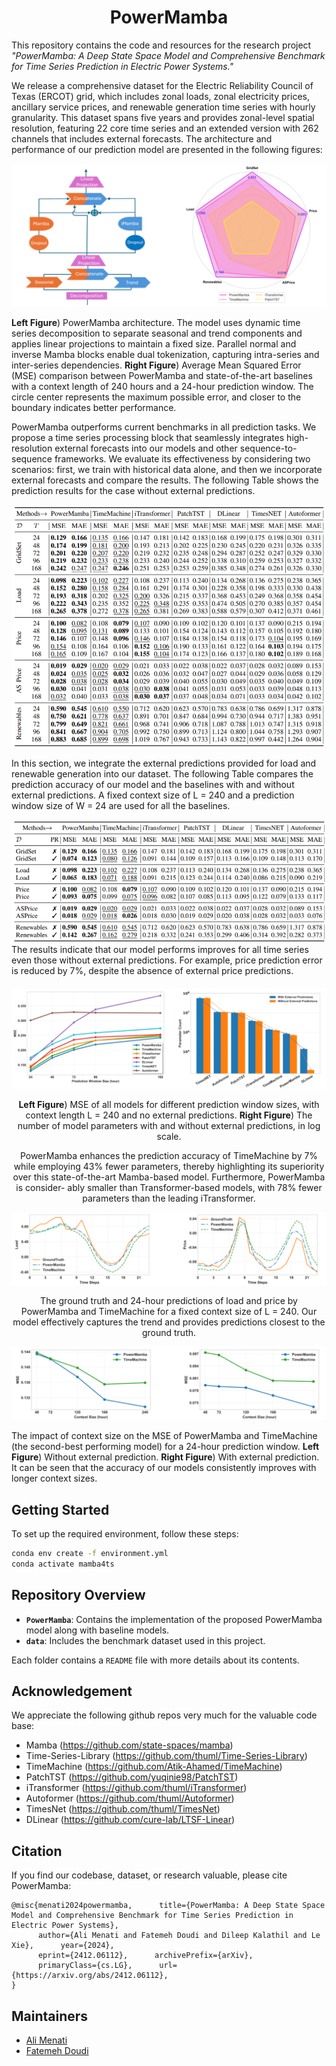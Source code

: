 # <center>PowerMamba</center>

This repository contains the code and resources for the research project *"PowerMamba: A Deep State Space Model and Comprehensive Benchmark for Time Series Prediction in Electric Power Systems."*

We release a comprehensive dataset for the Electric Reliability Council of Texas (ERCOT) grid, which includes zonal loads, zonal electricity prices, ancillary service prices, and renewable generation time series with hourly granularity. This dataset spans five years and provides zonal-level spatial resolution, featuring 22 core time series and an extended version with 262 channels that includes external forecasts. The architecture and performance of our prediction model are presented in the following figures:


<div style="text-align: center;">
    <img src="pics/PowerMamba_arc.png" alt="PowerMamba Model">
</div>

**Left Figure**) PowerMamba architecture. The model uses dynamic time series
decomposition to separate seasonal and trend components and
applies linear projections to maintain a fixed size. Parallel
normal and inverse Mamba blocks enable dual tokenization,
capturing intra-series and inter-series dependencies. **Right Figure**) Average Mean Squared Error (MSE) comparison
between PowerMamba and state-of-the-art baselines with a
context length of 240 hours and a 24-hour prediction window.
The circle center represents the maximum possible error, and
closer to the boundary indicates better performance.

PowerMamba outperforms current benchmarks in all prediction tasks. We propose a time series processing block that seamlessly integrates high-resolution external forecasts into our models and other sequence-to-sequence frameworks. We evaluate its effectiveness by considering two scenarios: first, we train with historical data alone, and then we incorporate external forecasts and compare the results. The following Table shows the prediction results for the case without external predictions.

<img src="pics/without_pred.png" alt="Prediction results without external forecasts">

In this section, we integrate the external predictions provided for load and renewable generation into our dataset. The following Table compares the prediction accuracy of our model and the baselines with and without external predictions. A fixed context size of L = 240 and a prediction window size of W = 24 are used for all the baselines.

<img src="pics/With_pred.png" alt="Comparing prediction results with and without external forecasts">
The results indicate that our model performs improves for all time series even those without external predictions. For example, price
prediction error is reduced by 7%, despite the absence of external price predictions. 
<div style="text-align: center; margin-top: 20px;">
    <img src="pics/parameters.png" alt="at">

**Left Figure**) MSE of all models for different prediction window
sizes, with context length L = 240 and no external predictions. **Right Figure**) The number of model parameters with and without
external predictions, in log scale.

PowerMamba enhances the prediction accuracy of
TimeMachine by 7% while employing 43% fewer parameters,
thereby highlighting its superiority over this state-of-the-art
Mamba-based model. Furthermore, PowerMamba is consider-
ably smaller than Transformer-based models, with 78% fewer
parameters than the leading iTransformer.

<img src="pics/qualitative.png" alt="at">

The ground truth and 24-hour predictions of load and price by PowerMamba and TimeMachine for a fixed context size
of L = 240. Our model effectively captures the trend and provides predictions closest to the ground truth. 


<img src="pics/context.png" alt="at">
</div>

The impact of context size on the MSE of PowerMamba and TimeMachine (the second-best performing model) for a
24-hour prediction window. **Left Figure**) Without external prediction. **Right Figure**) With external prediction. It can be seen that the accuracy of our models consistently improves with longer context sizes.

## Getting Started

To set up the required environment, follow these steps:

```bash
conda env create -f environment.yml
conda activate mamba4ts
```

## Repository Overview

- **`PowerMamba`**: Contains the implementation of the proposed PowerMamba model along with baseline models.
- **`data`**: Includes the benchmark dataset used in this project.

Each folder contains a `README` file with more details about its contents.

## Acknowledgement

We appreciate the following github repos very much for the valuable code base:
- Mamba (https://github.com/state-spaces/mamba)
- Time-Series-Library (https://github.com/thuml/Time-Series-Library)
- TimeMachine (https://github.com/Atik-Ahamed/TimeMachine)
- PatchTST (https://github.com/yuqinie98/PatchTST)
- iTransformer (https://github.com/thuml/iTransformer)
- Autoformer (https://github.com/thuml/Autoformer)
- TimesNet (https://github.com/thuml/TimesNet)
- DLinear (https://github.com/cure-lab/LTSF-Linear)

## Citation

If you find our codebase, dataset, or research valuable, please cite PowerMamba:

```
@misc{menati2024powermamba,      title={PowerMamba: A Deep State Space Model and Comprehensive Benchmark for Time Series Prediction in Electric Power Systems}, 
      author={Ali Menati and Fatemeh Doudi and Dileep Kalathil and Le Xie},      year={2024},
      eprint={2412.06112},      archivePrefix={arXiv},
      primaryClass={cs.LG},      url={https://arxiv.org/abs/2412.06112}, 
}
```

## Maintainers
* [Ali Menati](https://scholar.google.com/citations?user=HPreuloAAAAJ&hl=en&oi=ao)
* [Fatemeh Doudi](https://fatemehdoudi.github.io/)




